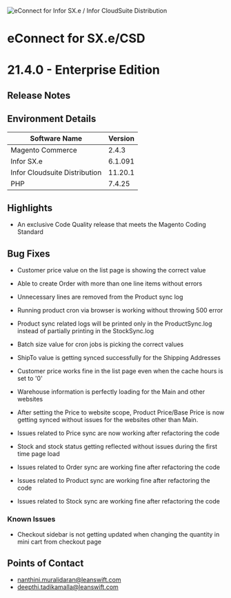 ![eConnect for Infor SX.e / Infor CloudSuite Distribution](../../../../images/banner-econnect-sxe.jpg)

# **eConnect for SX.e/CSD** 
# **21.4.0 - Enterprise Edition** 


## **Release Notes**


## Environment Details

| Software Name | Version | 
| --- | --- |
| Magento Commerce| 2.4.3 |
| Infor SX.e  | 6.1.091 |
| Infor Cloudsuite Distribution | 11.20.1 |
| PHP | 7.4.25 |


## Highlights

- An exclusive Code Quality release that meets the Magento Coding Standard


## Bug Fixes

- Customer price value on the list page is showing the correct value

- Able to create Order with more than one line items without errors

- Unnecessary lines are removed from the Product sync log

- Running product cron via browser is working without throwing 500 error

- Product sync related logs will be printed only in the ProductSync.log instead of partially printing in the StockSync.log

- Batch size value for cron jobs is picking the correct values

- ShipTo value is getting synced successfully for the Shipping Addresses

- Customer price works fine in the list page even when the cache hours is set to '0'

- Warehouse information is perfectly loading for the Main and other websites

- After setting the Price to website scope, Product Price/Base Price is now getting synced without issues for the websites other than Main.

- Issues related to Price sync are now working after refactoring the code

- Stock and stock status getting reflected without issues during the first time page load

- Issues related to Order sync are working fine after refactoring the code

- Issues related to Product sync are working fine after refactoring the code

- Issues related to Stock sync are working fine after refactoring the code


### Known Issues

- Checkout sidebar is not getting updated when changing the quantity in mini cart from checkout page


## Points of Contact

- nanthini.muralidaran@leanswift.com
- deepthi.tadikamalla@leanswift.com


